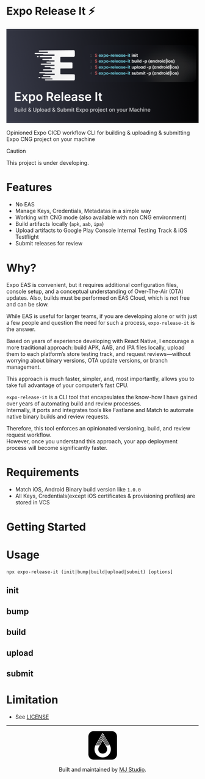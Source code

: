 # Expo Release It ⚡️

![expo-release-it thumbnail](./asset/social-image.png)

Opinioned Expo CICD workflow CLI for building & uploading & submitting Expo CNG project on your machine

> [!CAUTION]
> This project is under developing.

# Features

- No EAS
- Manage Keys, Credentials, Metadatas in a simple way 
- Working with CNG mode (also available with non CNG environment)
- Build artifacts locally (`apk`, `aab`, `ipa`)
- Upload artifacts to Google Play Console Internal Testing Track & iOS Testflight
- Submit releases for review

# Why?

Expo EAS is convenient, but it requires additional configuration files, console setup, and a conceptual understanding of Over-The-Air (OTA) updates. Also, builds must be performed on EAS Cloud, which is not free and can be slow.

While EAS is useful for larger teams, if you are developing alone or with just a few people and question the need for such a process, `expo-release-it` is the answer.

Based on years of experience developing with React Native, I encourage a more traditional approach: build APK, AAB, and IPA files locally, upload them to each platform’s store testing track, and request reviews—without worrying about binary versions, OTA update versions, or branch management.

This approach is much faster, simpler, and, most importantly, allows you to take full advantage of your computer’s fast CPU.

`expo-release-it` is a CLI tool that encapsulates the know-how I have gained over years of automating build and review processes.  
Internally, it ports and integrates tools like Fastlane and Match to automate native binary builds and review requests.

Therefore, this tool enforces an opinionated versioning, build, and review request workflow.  
However, once you understand this approach, your app deployment process will become significantly faster.


# Requirements

- Match iOS, Android Binary build version like `1.0.0`
- All Keys, Credentials(except iOS certificates & provisioning profiles) are stored in VCS

# Getting Started



# Usage

```shell
npx expo-release-it (init|bump|build|upload|submit) [options]
```

## init

## bump

## build

## upload

## submit

# Limitation


- See [LICENSE](/LICENSE)

---

<p align="center">
  <a href="https://mjstudio.net/">
    <img width="75px" src="https://raw.githubusercontent.com/mym0404/image-archive/master/202404201239152.webp">
  </a>
  <p align="center">
    Built and maintained by <a href="https://mjstudio.net/">MJ Studio</a>.
  </p>
</p>
